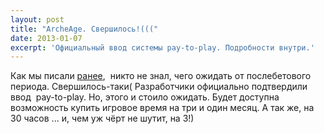 ```yaml
---
layout: post
title: "ArcheAge. Свершилось!((("
date: 2013-01-07
excerpt: 'Официальный ввод системы pay-to-play. Подробности внутри.'
---
```


Как мы писали <a href="http://gamersoul.ru/archeage-%D1%87%D0%B5%D0%B3%D0%BE-%D1%81%D1%82%D0%BE%D0%B8%D1%82-%D0%B6%D0%B4%D0%B0%D1%82%D1%8C-%D0%BF%D0%BE%D1%81%D0%BB%D0%B5-%D0%B1%D0%B5%D1%82%D1%8B/">ранее</a>,  никто не знал, чего ожидать от послебетового периода. Свершилось-таки( Разработчики официально подтвердили ввод  pay-to-play. Но, этого и стоило ожидать. Будет доступна возможность купить игровое время на три и один месяц. А так же, на 30 часов ... и, чем уж чёрт не шутит, на 3!)